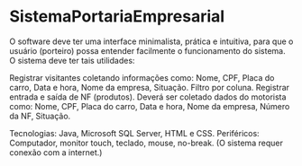 # SistemaPortariaEmpresarial
O software deve ter uma interface minimalista, prática e intuitiva, para que o usuário (porteiro) possa entender facilmente o funcionamento do sistema. O sistema deve ter tais utilidades:

Registrar visitantes coletando informações como: Nome, CPF, Placa do carro, Data e hora, Nome da empresa, Situação. Filtro por coluna. Registrar entrada e saída de NF (produtos). Deverá ser coletado dados do motorista como: Nome, CPF, Placa do carro, Data e hora, Nome da empresa, Número da NF, Situação.

Tecnologias: Java, Microsoft SQL Server, HTML e CSS. Periféricos: Computador, monitor touch, teclado, mouse, no-break. (O sistema requer conexão com a internet.)
